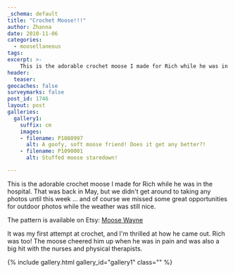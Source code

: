 ```yaml
---
_schema: default
title: "Crochet Moose!!!"
author: Zhanna
date: 2010-11-06
categories:
  - moosellaneous
tags:
excerpt: >- 
    This is the adorable crochet moose I made for Rich while he was in the hospital. 
header:
  teaser:
geocaches: false
surveymarks: false
post_id: 1746
layout: post
galleries:
  gallery1:
    suffix: cm
    images:
    - filename: P1080997
      alt: A goofy, soft moose friend! Does it get any better?!
    - filename: P1090001
      alt: Stuffed moose staredown!

---
```


This is the adorable crochet moose I made for Rich while he was in the hospital.  That was back in May, but we didn't get around to taking any photos until this week ... and of course we missed some great opportunities for outdoor photos while the weather was still nice.

The pattern is available on Etsy: [Moose Wayne](http://www.etsy.com/listing/62468788/moose-pattern-pdf)

It was my first attempt at crochet, and I'm thrilled at how he came out.  Rich was too!  The moose cheered him up when he was in pain and was also a big hit with the nurses and physical therapists.  

{% include gallery.html gallery_id="gallery1" class="" %}

